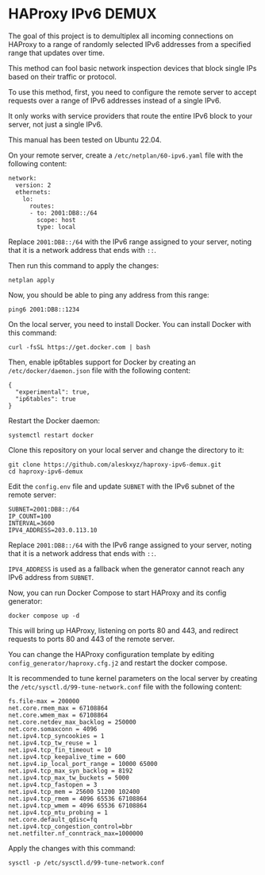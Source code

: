 # HAProxy IPv6 DEMUX
The goal of this project is to demultiplex all incoming connections on HAProxy to a range of randomly selected IPv6 addresses from a specified range that updates over time.

This method can fool basic network inspection devices that block single IPs based on their traffic or protocol.

To use this method, first, you need to configure the remote server to accept requests over a range of IPv6 addresses instead of a single IPv6.

It only works with service providers that route the entire IPv6 block to your server, not just a single IPv6.

This manual has been tested on Ubuntu 22.04.

On your remote server, create a `/etc/netplan/60-ipv6.yaml` file with the following content:
```
network:
  version: 2
  ethernets:
    lo:
      routes:
      - to: 2001:DB8::/64
        scope: host
        type: local
```
Replace `2001:DB8::/64` with the IPv6 range assigned to your server, noting that it is a network address that ends with `::`.

Then run this command to apply the changes:
```
netplan apply
```
Now, you should be able to ping any address from this range:
```
ping6 2001:DB8::1234
```
On the local server, you need to install Docker. You can install Docker with this command:
```
curl -fsSL https://get.docker.com | bash
```
Then, enable ip6tables support for Docker by creating an `/etc/docker/daemon.json` file with the following content:
```
{
  "experimental": true,
  "ip6tables": true
}
```
Restart the Docker daemon:
```
systemctl restart docker
```
Clone this repository on your local server and change the directory to it:
```
git clone https://github.com/aleskxyz/haproxy-ipv6-demux.git
cd haproxy-ipv6-demux
```
Edit the `config.env` file and update `SUBNET` with the IPv6 subnet of the remote server:
```
SUBNET=2001:DB8::/64
IP_COUNT=100
INTERVAL=3600
IPV4_ADDRESS=203.0.113.10
```
Replace `2001:DB8::/64` with the IPv6 range assigned to your server, noting that it is a network address that ends with `::`.

`IPV4_ADDRESS` is used as a fallback when the generator cannot reach any IPv6 address from `SUBNET`.

Now, you can run Docker Compose to start HAProxy and its config generator:
```
docker compose up -d
```
This will bring up HAProxy, listening on ports 80 and 443, and redirect requests to ports 80 and 443 of the remote server.

You can change the HAProxy configuration template by editing `config_generator/haproxy.cfg.j2` and restart the docker compose.

It is recommended to tune kernel parameters on the local server by creating the `/etc/sysctl.d/99-tune-network.conf` file with the following content:
```
fs.file-max = 200000
net.core.rmem_max = 67108864
net.core.wmem_max = 67108864
net.core.netdev_max_backlog = 250000
net.core.somaxconn = 4096
net.ipv4.tcp_syncookies = 1
net.ipv4.tcp_tw_reuse = 1
net.ipv4.tcp_fin_timeout = 10
net.ipv4.tcp_keepalive_time = 600
net.ipv4.ip_local_port_range = 10000 65000
net.ipv4.tcp_max_syn_backlog = 8192
net.ipv4.tcp_max_tw_buckets = 5000
net.ipv4.tcp_fastopen = 3
net.ipv4.tcp_mem = 25600 51200 102400
net.ipv4.tcp_rmem = 4096 65536 67108864
net.ipv4.tcp_wmem = 4096 65536 67108864
net.ipv4.tcp_mtu_probing = 1
net.core.default_qdisc=fq
net.ipv4.tcp_congestion_control=bbr
net.netfilter.nf_conntrack_max=1000000
```
Apply the changes with this command:
```
sysctl -p /etc/sysctl.d/99-tune-network.conf
```